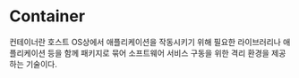 # Container

컨테이너란 호스트 OS상에서 애플리케이션을 작동시키기 위해 필요한 라이브러리나 애플리케이션 등을 함께 패키지로 묶어 소프트웨어 서비스 구동을 위한 격리 환경을 제공하는 기술이다.

